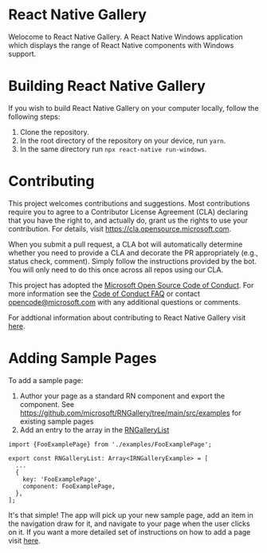 # React Native Gallery

Welocome to React Native Gallery. A React Native Windows application which displays the range of React Native components with Windows support.

# Building React Native Gallery

If you wish to build React Native Gallery on your computer locally, follow the following steps:

1. Clone the repository.
2. In the root directory of the repository on your device, run `yarn`.
3. In the same directory run `npx react-native run-windows`.

# Contributing

This project welcomes contributions and suggestions. Most contributions require you to agree to a
Contributor License Agreement (CLA) declaring that you have the right to, and actually do, grant us
the rights to use your contribution. For details, visit https://cla.opensource.microsoft.com.

When you submit a pull request, a CLA bot will automatically determine whether you need to provide
a CLA and decorate the PR appropriately (e.g., status check, comment). Simply follow the instructions
provided by the bot. You will only need to do this once across all repos using our CLA.

This project has adopted the [Microsoft Open Source Code of Conduct](https://opensource.microsoft.com/codeofconduct/).
For more information see the [Code of Conduct FAQ](https://opensource.microsoft.com/codeofconduct/faq/) or
contact [opencode@microsoft.com](mailto:opencode@microsoft.com) with any additional questions or comments.

For addtional information about contributing to React Native Gallery visit [here](https://github.com/microsoft/react-native-gallery/wiki/Contributing-to-React-Native-Gallery).

# Adding Sample Pages

To add a sample page:

1. Author your page as a standard RN component and export the component. See https://github.com/microsoft/RNGallery/tree/main/src/examples for existing sample pages
2. Add an entry to the array in the [RNGalleryList](https://github.com/microsoft/RNGallery/blob/f592dac5969f054dad4837929d214c2fd63495a5/src/RNGalleryList.ts#L1)

```
import {FooExamplePage} from './examples/FooExamplePage';

export const RNGalleryList: Array<IRNGalleryExample> = [
  ...
  {
    key: 'FooExamplePage',
    component: FooExamplePage,
  },
];
```

It's that simple! The app will pick up your new sample page, add an item in the navigation draw for it, and navigate to your page when the user clicks on it. If you want a more detailed set of instructions on how to add a page visit [here](https://github.com/microsoft/react-native-gallery/wiki/Add-a-Component-Page).
